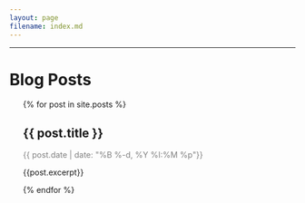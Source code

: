 ```yaml
---
layout: page
filename: index.md
---
```



<hr>
<h1> Blog Posts </h1>
<ul>
   {% for post in site.posts %}
       <h2>{{ post.title }}</h2>
       <p style="color:#808080; margin = 0px; padding = 0px"><time datetime="{{ post.date | date: '%Y-%m-%d %H:%M' }}">{{ post.date | date: "%B %-d, %Y %I:%M %p"}}</time></p>
       <p>{{post.excerpt}}</p>
   {% endfor %}
</ul>
